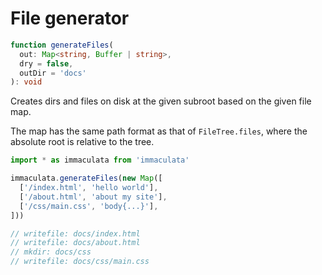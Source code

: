 # File generator

```typescript
function generateFiles(
  out: Map<string, Buffer | string>,
  dry = false,
  outDir = 'docs'
): void
```

Creates dirs and files on disk at the given
subroot based on the given file map.

The map has the same path format as
that of `FileTree.files`, where the
absolute root is relative to the tree.

```typescript
import * as immaculata from 'immaculata'

immaculata.generateFiles(new Map([
  ['/index.html', 'hello world'],
  ['/about.html', 'about my site'],
  ['/css/main.css', 'body{...}'],
]))

// writefile: docs/index.html
// writefile: docs/about.html
// mkdir: docs/css
// writefile: docs/css/main.css
```
